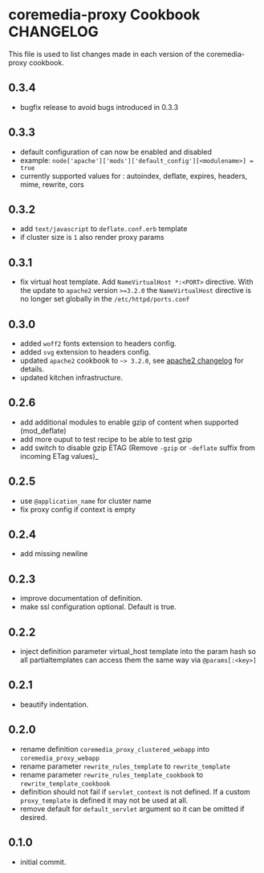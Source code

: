 coremedia-proxy Cookbook CHANGELOG
======================
This file is used to list changes made in each version of the coremedia-proxy cookbook.

0.3.4
-----
- bugfix release to avoid bugs introduced in 0.3.3

0.3.3
-----
- default configuration of <modulename> can now be enabled and disabled
 - example: ```node['apache']['mods']['default_config'][<modulename>] = true```
- currently supported values for <modulename>: autoindex, deflate, expires, headers, mime, rewrite, cors

0.3.2
-----
- add `text/javascript` to `deflate.conf.erb` template
- if cluster size is `1` also render proxy params

0.3.1
-----
- fix virtual host template. Add `NameVirtualHost *:<PORT>` directive. With the update to `apache2` version `>=3.2.0` the `NameVirtualHost` directive
is no longer set globally in the `/etc/httpd/ports.conf`

0.3.0
----
- added `woff2` fonts extension to headers config.
- added `svg` extension to headers config.
- updated `apache2` cookbook to `~> 3.2.0`, see [apache2 changelog](https://supermarket.chef.io/cookbooks/apache2#changelog) for details.
- updated kitchen infrastructure.

0.2.6
-----
- add additional modules to enable gzip of content when supported (mod_deflate)
- add more ouput to test recipe to be able to test gzip
- add switch to disable gzip ETAG (Remove `-gzip` or `-deflate` suffix from incoming ETag values)_

0.2.5
------
- use `@application_name` for cluster name
- fix proxy config if context is empty

0.2.4
------
- add missing newline

0.2.3
------
- improve documentation of definition.
- make ssl configuration optional. Default is true.

0.2.2
------
- inject definition parameter virtual_host template into the param hash so all partialtemplates can access them the same way via `@params[:<key>]`

0.2.1
------
- beautify indentation.

0.2.0
--------
- rename definition `coremedia_proxy_clustered_webapp` into `coremedia_proxy_webapp`
- rename parameter `rewrite_rules_template` to `rewrite_template`
- rename parameter `rewrite_rules_template_cookbook` to `rewrite_template_cookbook`
- definition should not fail if `servlet_context` is not defined. If a custom `proxy_template` is defined it may not be used at all.
- remove default for `default_servlet` argument so it can be omitted if desired.

0.1.0
--------

- initial commit.
